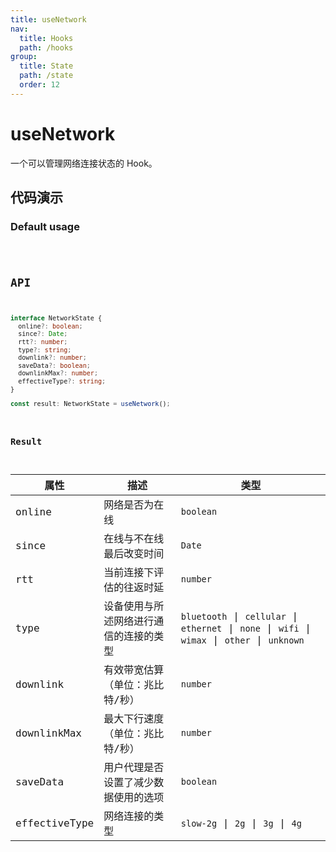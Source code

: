 ```yaml
---
title: useNetwork
nav:
  title: Hooks
  path: /hooks
group:
  title: State
  path: /state
  order: 12
---
```


# useNetwork

一个可以管理网络连接状态的 Hook。


## 代码演示

### Default usage

<code src="./demo/demo1.tsx" />

## API

```typescript
interface NetworkState {
  online?: boolean;
  since?: Date;
  rtt?: number;
  type?: string;
  downlink?: number;
  saveData?: boolean;
  downlinkMax?: number;
  effectiveType?: string;
}

const result: NetworkState = useNetwork();
```

### Result

| 属性 | 描述                                         | 类型                 |
|----------|--------------------------------------|----------------------|
| online  | 网络是否为在线 | `boolean` |
| since  | 在线与不在线最后改变时间 | `Date` |
| rtt  | 当前连接下评估的往返时延 | `number` |
| type  | 设备使用与所述网络进行通信的连接的类型 | `bluetooth` \| `cellular` \| `ethernet` \| `none` \| `wifi` \| `wimax` \| `other` \| `unknown` |
| downlink  | 有效带宽估算（单位：兆比特/秒） | `number` |
| downlinkMax  | 最大下行速度（单位：兆比特/秒） | `number` |
| saveData  | 用户代理是否设置了减少数据使用的选项 | `boolean`  |
| effectiveType  | 网络连接的类型 | `slow-2g` \| `2g` \| `3g` \| `4g`  |


